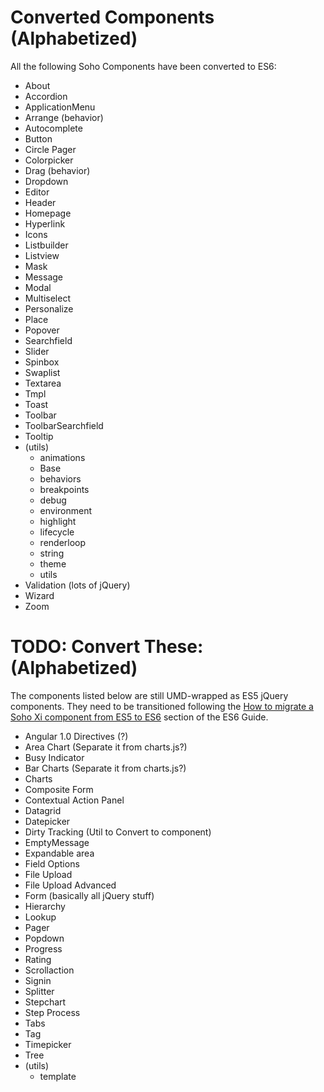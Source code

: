 # Converted Components (Alphabetized)

All the following Soho Components have been converted to ES6:

* About
* Accordion
* ApplicationMenu
* Arrange (behavior)
* Autocomplete
* Button
* Circle Pager
* Colorpicker
* Drag (behavior)
* Dropdown
* Editor
* Header
* Homepage
* Hyperlink
* Icons
* Listbuilder
* Listview
* Mask
* Message
* Modal
* Multiselect
* Personalize
* Place
* Popover
* Searchfield
* Slider
* Spinbox
* Swaplist
* Textarea
* Tmpl
* Toast
* Toolbar
* ToolbarSearchfield
* Tooltip
* (utils)
  - animations
  - Base
  - behaviors
  - breakpoints
  - debug
  - environment
  - highlight
  - lifecycle
  - renderloop
  - string
  - theme
  - utils
* Validation (lots of jQuery)
* Wizard
* Zoom

# TODO: Convert These: (Alphabetized)

The components listed below are still UMD-wrapped as ES5 jQuery components.  They need to be transitioned following the [How to migrate a Soho Xi component from ES5 to ES6](./ES5-TO-ES6.md) section of the ES6 Guide.

* Angular 1.0 Directives (?)
* Area Chart (Separate it from charts.js?)
* Busy Indicator
* Bar Charts (Separate it from charts.js?)
* Charts
* Composite Form
* Contextual Action Panel
* Datagrid
* Datepicker
* Dirty Tracking (Util to Convert to component)
* EmptyMessage
* Expandable area
* Field Options
* File Upload
* File Upload Advanced
* Form (basically all jQuery stuff)
* Hierarchy
* Lookup
* Pager
* Popdown
* Progress
* Rating
* Scrollaction
* Signin
* Splitter
* Stepchart
* Step Process
* Tabs
* Tag
* Timepicker
* Tree
* (utils)
  - template
